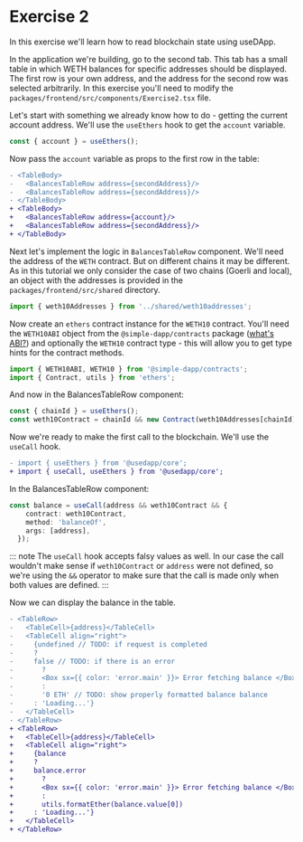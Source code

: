 # Exercise 2

In this exercise we'll learn how to read blockchain state using useDApp.

In the application we're building, go to the second tab. This tab has a small table in which WETH balances for specific addresses should be displayed. The first row is your own address, and the address for the second row was selected arbitrarily. In this exercise you'll need to modify the `packages/frontend/src/components/Exercise2.tsx` file.

Let's start with something we already know how to do - getting the current account address. We'll use the `useEthers` hook to get the `account` variable.

```ts
const { account } = useEthers();
```

Now pass the `account` variable as props to the first row in the table:

```diff
- <TableBody>
-   <BalancesTableRow address={secondAddress}/>
-   <BalancesTableRow address={secondAddress}/>
- </TableBody>
+ <TableBody>
+   <BalancesTableRow address={account}/>
+   <BalancesTableRow address={secondAddress}/>
+ </TableBody>
```

Next let's implement the logic in `BalancesTableRow` component. We'll need the address of the `WETH` contract. But on different chains it may be different. As in this tutorial we only consider the case of two chains (Goerli and local), an object with the addresses is provided in the `packages/frontend/src/shared` directory.

```ts
import { weth10Addresses } from '../shared/weth10addresses';
```

Now create an `ethers` contract instance for the `WETH10` contract. You'll need the `WETH10ABI` object from the `@simple-dapp/contracts` package ([what's ABI?](https://docs.ethers.io/v5/api/utils/abi/)) and optionally the `WETH10` contract type - this will allow you to get type hints for the contract methods.

```ts
import { WETH10ABI, WETH10 } from '@simple-dapp/contracts';
import { Contract, utils } from 'ethers';
```

And now in the BalancesTableRow component:

```ts
const { chainId } = useEthers();
const weth10Contract = chainId && new Contract(weth10Addresses[chainId], WETH10ABI.abi) as WETH10;
```

Now we're ready to make the first call to the blockchain. We'll use the `useCall` hook.

```diff
- import { useEthers } from '@usedapp/core';
+ import { useCall, useEthers } from '@usedapp/core';
```

In the BalancesTableRow component:

```ts
const balance = useCall(address && weth10Contract && {
    contract: weth10Contract,
    method: 'balanceOf',
    args: [address],
  });
```

::: note
  The `useCall` hook accepts falsy values as well. In our case the call wouldn't make sense if `weth10Contract` or `address` were not defined, so we're using the `&&` operator to make sure that the call is made only when both values are defined.
:::

Now we can display the balance in the table.

```diff
- <TableRow>
-   <TableCell>{address}</TableCell>
-   <TableCell align="right">
-     {undefined // TODO: if request is completed
-     ?
-     false // TODO: if there is an error
-       ?
-       <Box sx={{ color: 'error.main' }}> Error fetching balance </Box>
-       :
-       '0 ETH' // TODO: show properly formatted balance balance
-     : 'Loading...'}
-   </TableCell>
- </TableRow>
+ <TableRow>
+   <TableCell>{address}</TableCell>
+   <TableCell align="right">
+     {balance
+     ?
+     balance.error 
+       ?
+       <Box sx={{ color: 'error.main' }}> Error fetching balance </Box>
+       :
+       utils.formatEther(balance.value[0])
+     : 'Loading...'}
+   </TableCell>
+ </TableRow>
```
